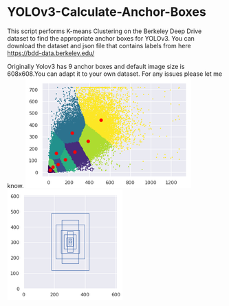 # YOLOv3-Calculate-Anchor-Boxes
This script performs K-means Clustering on the Berkeley Deep Drive dataset to find the appropriate anchor boxes for YOLOv3.
You can download the dataset and json file that contains labels from here
https://bdd-data.berkeley.edu/

Originally Yolov3 has 9 anchor boxes and default image size is 608x608.You can adapt it to your own dataset.
For any issues please let me know.
![](KmeansBDD.png)
![](KmeansBDD_Anchors.png)  
